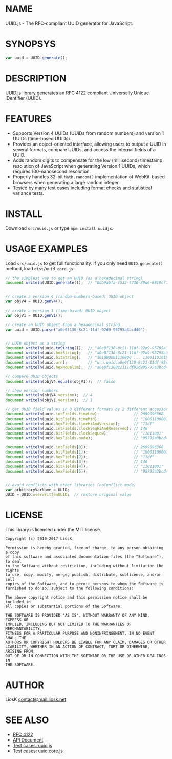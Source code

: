 # NAME

UUID.js - The RFC-compliant UUID generator for JavaScript.

# SYNOPSYS

```javascript
var uuid = UUID.generate();
```

# DESCRIPTION

UUID.js library generates an RFC 4122 compliant Universally Unique IDentifier (UUID).

# FEATURES

* Supports Version 4 UUIDs (UUIDs from random numbers) and version 1 UUIDs (time-based UUIDs).
* Provides an object-oriented interface, allowing users to output a UUID in several formats, compare UUIDs, and access the internal fields of a UUID.
* Adds random digits to compensate for the low (millisecond) timestamp resolution of JavaScript when generating Version 1 UUIDs, which requires 100-nanosecond resolution.
* Properly handles 32-bit `Math.random()` implementation of WebKit-based browsers when generating a large random integer.
* Tested by many test cases including format checks and statistical variance tests.

# INSTALL

Download `src/uuid.js` or type `npm install uuidjs`.

# USAGE EXAMPLES

Load `src/uuid.js` to get full functionality. If you only need `UUID.generate()` method, load `dist/uuid.core.js`.

```javascript
// the simplest way to get an UUID (as a hexadecimal string)
document.writeln(UUID.generate());  // "0db9a5fa-f532-4736-89d6-8819c7f3ac7b"


// create a version 4 (random-numbers-based) UUID object
var objV4 = UUID.genV4();

// create a version 1 (time-based) UUID object
var objV1 = UUID.genV1();

// create an UUID object from a hexadecimal string
var uuid = UUID.parse("a0e0f130-8c21-11df-92d9-95795a3bcd40");


// UUID object as a string
document.writeln(uuid.toString());  // "a0e0f130-8c21-11df-92d9-95795a3bcd40"
document.writeln(uuid.hexString);   // "a0e0f130-8c21-11df-92d9-95795a3bcd40"
document.writeln(uuid.bitString);   // "101000001110000 ... 1100110101000000"
document.writeln(uuid.urn);         // "urn:uuid:a0e0f130-8c21-11df-92d9-95795a3bcd40"
document.writeln(uuid.hexNoDelim);  // "a0e0f1308c2111df92d995795a3bcd40"

// compare UUID objects
document.writeln(objV4.equals(objV1));  // false

// show version numbers
document.writeln(objV4.version);  // 4
document.writeln(objV1.version);  // 1

// get UUID field values in 3 different formats by 2 different accessors
document.writeln(uuid.intFields.timeLow);               // 2699096368
document.writeln(uuid.bitFields.timeMid);               // "1000110000100001"
document.writeln(uuid.hexFields.timeHiAndVersion);      // "11df"
document.writeln(uuid.intFields.clockSeqHiAndReserved); // 146
document.writeln(uuid.bitFields.clockSeqLow);           // "11011001"
document.writeln(uuid.hexFields.node);                  // "95795a3bcd40"

document.writeln(uuid.intFields[0]);                    // 2699096368
document.writeln(uuid.bitFields[1]);                    // "1000110000100001"
document.writeln(uuid.hexFields[2]);                    // "11df"
document.writeln(uuid.intFields[3]);                    // 146
document.writeln(uuid.bitFields[4]);                    // "11011001"
document.writeln(uuid.hexFields[5]);                    // "95795a3bcd40"


// avoid conflicts with other libraries (noConflict mode)
var arbitraryVarName = UUID;
UUID = UUID.overwrittenUUID;  // restore original value
```

# LICENSE

This library is licensed under the MIT license.

    Copyright (c) 2010-2017 LiosK.

    Permission is hereby granted, free of charge, to any person obtaining a copy
    of this software and associated documentation files (the "Software"), to deal
    in the Software without restriction, including without limitation the rights
    to use, copy, modify, merge, publish, distribute, sublicense, and/or sell
    copies of the Software, and to permit persons to whom the Software is
    furnished to do so, subject to the following conditions:

    The above copyright notice and this permission notice shall be included in
    all copies or substantial portions of the Software.

    THE SOFTWARE IS PROVIDED "AS IS", WITHOUT WARRANTY OF ANY KIND, EXPRESS OR
    IMPLIED, INCLUDING BUT NOT LIMITED TO THE WARRANTIES OF MERCHANTABILITY,
    FITNESS FOR A PARTICULAR PURPOSE AND NONINFRINGEMENT. IN NO EVENT SHALL THE
    AUTHORS OR COPYRIGHT HOLDERS BE LIABLE FOR ANY CLAIM, DAMAGES OR OTHER
    LIABILITY, WHETHER IN AN ACTION OF CONTRACT, TORT OR OTHERWISE, ARISING FROM,
    OUT OF OR IN CONNECTION WITH THE SOFTWARE OR THE USE OR OTHER DEALINGS IN
    THE SOFTWARE.

# AUTHOR

LiosK <contact@mail.liosk.net>

# SEE ALSO

* [RFC 4122](http://www.ietf.org/rfc/rfc4122.txt)
* [API Document](http://liosk.github.io/UUID.js/doc/symbols/UUID.html)
* [Test cases: uuid.js](http://liosk.github.io/UUID.js/test/test.uuid.js.html)
* [Test cases: uuid.core.js](http://liosk.github.io/UUID.js/test/test.uuid.core.js.html)
